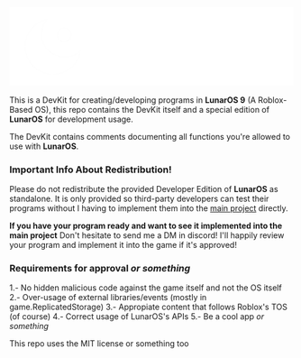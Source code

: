 ![Lunar OS 9 Logo](./images/Extended%20Logo%20DevEdition.png)

This is a DevKit for creating/developing programs in **LunarOS 9** (A Roblox-Based OS), this repo contains the DevKit itself and a special edition of **LunarOS** for development usage.

The DevKit contains comments documenting all functions you're allowed to use with **LunarOS**.

### Important Info About Redistribution!

Please do not redistribute the provided Developer Edition of **LunarOS** as standalone.
It is only provided so third-party developers can test their programs without I having to implement them into the [main project](https://www.roblox.com/games/11126208593/) directly.

**If you have your program ready and want to see it implemented into the main project**
Don't hesitate to send me a DM in discord! I'll happily review your program and implement it into the game if it's approved!

### Requirements for approval *or something*

1.- No hidden malicious code against the game itself and not the OS itself
2.- Over-usage of external libraries/events (mostly in game.ReplicatedStorage)
3.- Appropiate content that follows Roblox's TOS (of course)
4.- Correct usage of LunarOS's APIs
5.- Be a cool app *or something*

This repo uses the MIT license or something too
